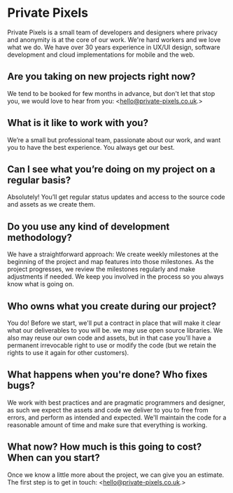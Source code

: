 # Private Pixels
Private Pixels is a small team of developers and designers where privacy and anonymity is at the core of our work. We're hard workers and we love what we do. We have over 30 years experience in UX/UI design, software development and cloud implementations for mobile and the web. 

## Are you taking on new projects right now?
We tend to be booked for few months in advance, but don't let that stop you, we would love to hear from you: <hello@private-pixels.co.uk.>

## What is it like to work with you?
We’re a small but professional team, passionate about our work, and want you to have the best experience. You always get our best.

## Can I see what you’re doing on my project on a regular basis?
Absolutely! You’ll get regular status updates and access to the source code and assets as we create them.

## Do you use any kind of development methodology?
We have a straightforward approach: We create weekly milestones at the beginning of the project and map features into those milestones. As the project progresses, we review the milestones regularly and make adjustments if needed. We keep you involved in the process so you always know what is going on.

## Who owns what you create during our project?
You do! Before we start, we'll put a contract in place that will make it clear what our deliverables to you will be. we may use open source libraries. We also may reuse our own code and assets, but in that case you'll have a permanent irrevocable right to use or modify the code (but we retain the rights to use it again for other customers).

## What happens when you're done? Who fixes bugs?
We work with best practices and are pragmatic programmers and designer, as such we expect the assets and code we deliver to you to free from errors, and perform as intended and expected. We'll maintain the code for a reasonable amount of time and make sure that everything is working.

## What now? How much is this going to cost? When can you start?
Once we know a little more about the project, we can give you an estimate. The first step is to get in touch: <hello@private-pixels.co.uk.>

